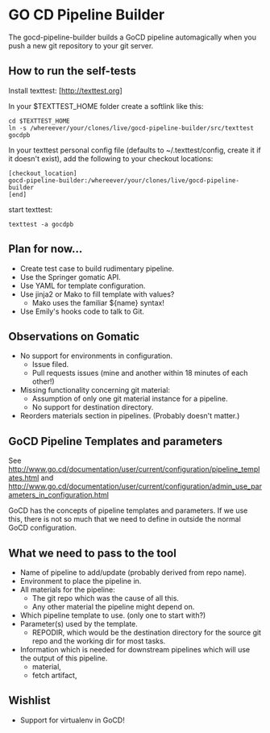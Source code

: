 GO CD Pipeline Builder
=====================

The gocd-pipeline-builder builds a GoCD pipeline automagically when you push a new git repository to your git server.


How to run the self-tests
-------------------------

Install texttest: [http://texttest.org]

In your $TEXTTEST_HOME folder create a softlink like this:

    cd $TEXTTEST_HOME
    ln -s /whereever/your/clones/live/gocd-pipeline-builder/src/texttest gocdpb

In your texttest personal config file (defaults to ~/.texttest/config, create it if it doesn't exist), add the following to your checkout locations:

	[checkout_location]
	gocd-pipeline-builder:/whereever/your/clones/live/gocd-pipeline-builder
	[end]

start texttest:

    texttest -a gocdpb


Plan for now...
---------------

* Create test case to build rudimentary pipeline.
* Use the Springer gomatic API.
* Use YAML for template configuration.
* Use jinja2 or Mako to fill template with values?
  - Mako uses the familiar ${name} syntax!
* Use Emily's hooks code to talk to Git.


Observations on Gomatic
-----------------------

 * No support for environments in configuration.
   - Issue filed.
   - Pull requests issues (mine and another within 18 minutes of each other!)
 * Missing functionality concerning git material:
   - Assumption of only one git material instance for a pipeline.
   - No support for destination directory.
 * Reorders materials section in pipelines. (Probably doesn't matter.)


GoCD Pipeline Templates and parameters
--------------------------------------

See http://www.go.cd/documentation/user/current/configuration/pipeline_templates.html
and http://www.go.cd/documentation/user/current/configuration/admin_use_parameters_in_configuration.html

GoCD has the concepts of pipeline templates and parameters.
If we use this, there is not so much that we need to define
in outside the normal GoCD configuration.


What we need to pass to the tool
--------------------------------

 * Name of pipeline to add/update (probably derived from repo name).
 * Environment to place the pipeline in.
 * All materials for the pipeline:
   - The git repo which was the cause of all this.
   - Any other material the pipeline might depend on.
 * Which pipeline template to use. (only one to start with?)
 * Parameter(s) used by the template.
   - REPODIR, which would be the destination directory for the source git repo and the working dir for most tasks.
 * Information which is needed for downstream pipelines which will use the output of this pipeline.
   - material, <pipeline name="my_downstream"> <materials> <pipeline pipelineName="xxx" stageName="yyy" />
   - fetch artifact, <pipeline name="my_downstream"> <stage name="x"> <jobs> <job name="x"> <tasks> <fetchartifact pipeline="xxx" stage="yyy" job="x" srcdir="d" dest="upstream_xxx"> <runif status="passed" />

Wishlist
--------

 * Support for virtualenv in GoCD!
